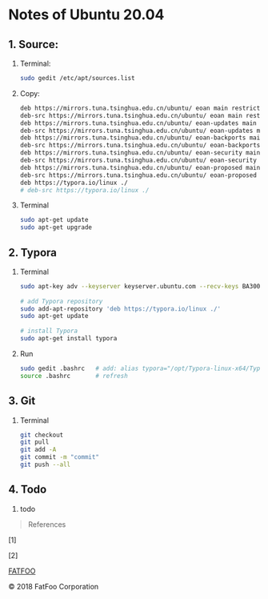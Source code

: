 # Notes of Ubuntu 20.04

## 1. Source:

1. Terminal:

   ```bash
   sudo gedit /etc/apt/sources.list
   ```

2. Copy:

   ```bash
   deb https://mirrors.tuna.tsinghua.edu.cn/ubuntu/ eoan main restricted universe multiverse
   deb-src https://mirrors.tuna.tsinghua.edu.cn/ubuntu/ eoan main restricted universe multiverse
   deb https://mirrors.tuna.tsinghua.edu.cn/ubuntu/ eoan-updates main restricted universe multiverse
   deb-src https://mirrors.tuna.tsinghua.edu.cn/ubuntu/ eoan-updates main restricted universe multiverse
   deb https://mirrors.tuna.tsinghua.edu.cn/ubuntu/ eoan-backports main restricted universe multiverse
   deb-src https://mirrors.tuna.tsinghua.edu.cn/ubuntu/ eoan-backports main restricted universe multiverse
   deb https://mirrors.tuna.tsinghua.edu.cn/ubuntu/ eoan-security main restricted universe multiverse
   deb-src https://mirrors.tuna.tsinghua.edu.cn/ubuntu/ eoan-security main restricted universe multiverse
   deb https://mirrors.tuna.tsinghua.edu.cn/ubuntu/ eoan-proposed main restricted universe multiverse
   deb-src https://mirrors.tuna.tsinghua.edu.cn/ubuntu/ eoan-proposed main restricted universe multiverse
   deb https://typora.io/linux ./
   # deb-src https://typora.io/linux ./
   ```

3. Terminal

   ```bash
   sudo apt-get update
   sudo apt-get upgrade
   ```

## 2. Typora

1. Terminal

   ```bash
   sudo apt-key adv --keyserver keyserver.ubuntu.com --recv-keys BA300B7755AFCFAE
      
   # add Typora repository
   sudo add-apt-repository 'deb https://typora.io/linux ./'
   sudo apt-get update
      
   # install Typora
   sudo apt-get install typora
   ```

2. Run

   ```bash
   sudo gedit .bashrc   # add: alias typora="/opt/Typora-linux-x64/Typora"
   source .bashrc       # refresh
   ```

## 3. Git

1. Terminal

   ```bash
   git checkout
   git pull
   git add -A
   git commit -m "commit"
   git push --all
   ```

## 4. Todo

1. todo







> References

[1] 

[2] 

[FATFOO](https://github.com/snowyben)

<div class="footer">
&copy; 2018 FatFoo Corporation
</div>

